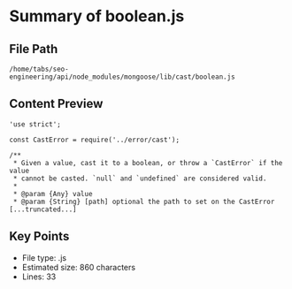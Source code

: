 # Summary of boolean.js
  
## File Path
`/home/tabs/seo-engineering/api/node_modules/mongoose/lib/cast/boolean.js`

## Content Preview
```
'use strict';

const CastError = require('../error/cast');

/**
 * Given a value, cast it to a boolean, or throw a `CastError` if the value
 * cannot be casted. `null` and `undefined` are considered valid.
 *
 * @param {Any} value
 * @param {String} [path] optional the path to set on the CastError
[...truncated...]
```

## Key Points
- File type: .js
- Estimated size: 860 characters
- Lines: 33

